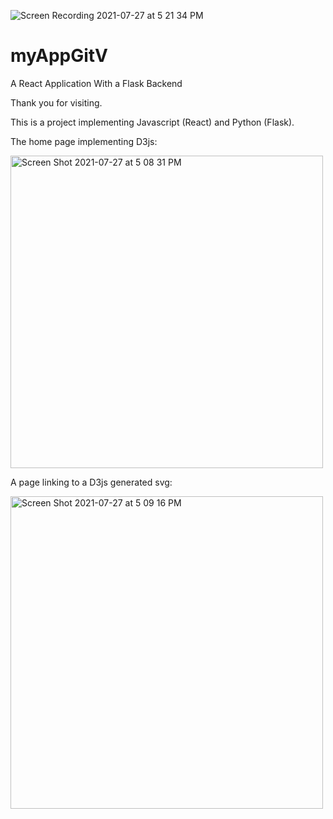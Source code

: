 ![Screen Recording 2021-07-27 at 5 21 34 PM](https://user-images.githubusercontent.com/87871505/127244457-c17ee783-9185-4d58-88e6-a47b187f0024.gif)
# myAppGitV
A React Application With a Flask Backend

Thank you for visiting. 

This is a project implementing Javascript (React) and Python (Flask).

The home page implementing D3js:

<img width="500" alt="Screen Shot 2021-07-27 at 5 08 31 PM" src="https://user-images.githubusercontent.com/87871505/127243325-8346e1de-9dc9-440d-8e02-3f6fc775b738.png">


A page linking to a D3js generated svg:

<img width="500" alt="Screen Shot 2021-07-27 at 5 09 16 PM" src="https://user-images.githubusercontent.com/87871505/127243163-f6d2a276-6642-42ad-839d-ded80ff4f750.png">





